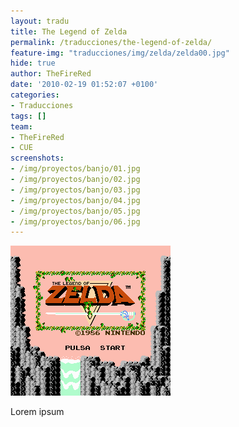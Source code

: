 ```yaml
---
layout: tradu
title: The Legend of Zelda
permalink: /traducciones/the-legend-of-zelda/
feature-img: "traducciones/img/zelda/zelda00.jpg"
hide: true
author: TheFireRed
date: '2010-02-19 01:52:07 +0100'
categories:
- Traducciones
tags: []
team:
- TheFireRed
- CUE
screenshots:
- /img/proyectos/banjo/01.jpg
- /img/proyectos/banjo/02.jpg
- /img/proyectos/banjo/03.jpg
- /img/proyectos/banjo/04.jpg
- /img/proyectos/banjo/05.jpg
- /img/proyectos/banjo/06.jpg
---
```

![adsfadfs](/traducciones/the-legend-of-zelda/zelda01.png)

Lorem ipsum
